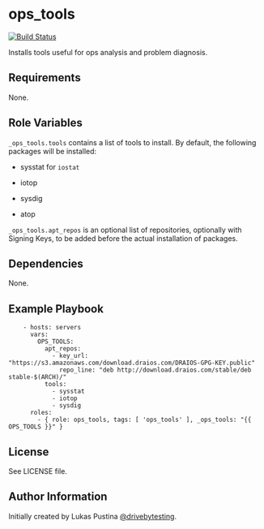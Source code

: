 ops_tools
=========
[![Build Status](https://github.com/Rheinwerk/ansible-role-ops_tools/actions/workflows/ci.yml/badge.svg)](https://github.com/Rheinwerk/ansible-role-ops_tools/actions/workflows/ci.yml)

Installs tools useful for ops analysis and problem diagnosis.

Requirements
------------

None.

Role Variables
--------------

`_ops_tools.tools` contains a list of tools to install. By default, the following packages will be installed:

- sysstat for `iostat`

- iotop

- sysdig

- atop

`_ops_tools.apt_repos` is an optional list of repositories, optionally with Signing Keys, to be added before the actual installation of packages.

Dependencies
------------

None.

Example Playbook
----------------

```
    - hosts: servers
      vars:
        OPS_TOOLS:
          apt_repos:
            - key_url: "https://s3.amazonaws.com/download.draios.com/DRAIOS-GPG-KEY.public"
              repo_line: "deb http://download.draios.com/stable/deb stable-$(ARCH)/"
          tools:
            - sysstat
            - iotop
            - sysdig
      roles:
        - { role: ops_tools, tags: [ 'ops_tools' ], _ops_tools: "{{ OPS_TOOLS }}" }
```

License
-------

See LICENSE file.

Author Information
------------------

Initially created by Lukas Pustina [@drivebytesting](https://twitter.com/drivebytesting).

